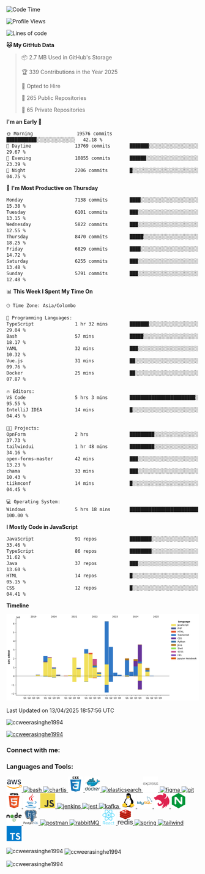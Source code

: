 
<!--START_SECTION:waka-->
![Code Time](http://img.shields.io/badge/Code%20Time-1%2C785%20hrs%202%20mins-blue)

![Profile Views](http://img.shields.io/badge/Profile%20Views-0-blue)

![Lines of code](https://img.shields.io/badge/From%20Hello%20World%20I%27ve%20Written-36.0%20million%20lines%20of%20code-blue)

**🐱 My GitHub Data** 

> 📦 2.7 MB Used in GitHub's Storage 
 > 
> 🏆 339 Contributions in the Year 2025
 > 
> 💼 Opted to Hire
 > 
> 📜 265 Public Repositories 
 > 
> 🔑 65 Private Repositories 
 > 
**I'm an Early 🐤** 

```text
🌞 Morning                19576 commits       ███████████░░░░░░░░░░░░░░   42.18 % 
🌆 Daytime                13769 commits       ███████░░░░░░░░░░░░░░░░░░   29.67 % 
🌃 Evening                10855 commits       ██████░░░░░░░░░░░░░░░░░░░   23.39 % 
🌙 Night                  2206 commits        █░░░░░░░░░░░░░░░░░░░░░░░░   04.75 % 
```
📅 **I'm Most Productive on Thursday** 

```text
Monday                   7138 commits        ████░░░░░░░░░░░░░░░░░░░░░   15.38 % 
Tuesday                  6101 commits        ███░░░░░░░░░░░░░░░░░░░░░░   13.15 % 
Wednesday                5822 commits        ███░░░░░░░░░░░░░░░░░░░░░░   12.55 % 
Thursday                 8470 commits        █████░░░░░░░░░░░░░░░░░░░░   18.25 % 
Friday                   6829 commits        ████░░░░░░░░░░░░░░░░░░░░░   14.72 % 
Saturday                 6255 commits        ███░░░░░░░░░░░░░░░░░░░░░░   13.48 % 
Sunday                   5791 commits        ███░░░░░░░░░░░░░░░░░░░░░░   12.48 % 
```


📊 **This Week I Spent My Time On** 

```text
🕑︎ Time Zone: Asia/Colombo

💬 Programming Languages: 
TypeScript               1 hr 32 mins        ███████░░░░░░░░░░░░░░░░░░   29.04 % 
Bash                     57 mins             █████░░░░░░░░░░░░░░░░░░░░   18.17 % 
YAML                     32 mins             ███░░░░░░░░░░░░░░░░░░░░░░   10.32 % 
Vue.js                   31 mins             ██░░░░░░░░░░░░░░░░░░░░░░░   09.76 % 
Docker                   25 mins             ██░░░░░░░░░░░░░░░░░░░░░░░   07.87 % 

🔥 Editors: 
VS Code                  5 hrs 3 mins        ████████████████████████░   95.55 % 
IntelliJ IDEA            14 mins             █░░░░░░░░░░░░░░░░░░░░░░░░   04.45 % 

🐱‍💻 Projects: 
OpnForm                  2 hrs               █████████░░░░░░░░░░░░░░░░   37.73 % 
tailwindui               1 hr 48 mins        █████████░░░░░░░░░░░░░░░░   34.16 % 
open-forms-master        42 mins             ███░░░░░░░░░░░░░░░░░░░░░░   13.23 % 
chama                    33 mins             ███░░░░░░░░░░░░░░░░░░░░░░   10.43 % 
tiikmconf                14 mins             █░░░░░░░░░░░░░░░░░░░░░░░░   04.45 % 

💻 Operating System: 
Windows                  5 hrs 18 mins       █████████████████████████   100.00 % 
```

**I Mostly Code in JavaScript** 

```text
JavaScript               91 repos            ████████░░░░░░░░░░░░░░░░░   33.46 % 
TypeScript               86 repos            ████████░░░░░░░░░░░░░░░░░   31.62 % 
Java                     37 repos            ███░░░░░░░░░░░░░░░░░░░░░░   13.60 % 
HTML                     14 repos            █░░░░░░░░░░░░░░░░░░░░░░░░   05.15 % 
CSS                      12 repos            █░░░░░░░░░░░░░░░░░░░░░░░░   04.41 % 
```



**Timeline**

![Lines of Code chart](https://raw.githubusercontent.com/ccweerasinghe1994/ccweerasinghe1994/master/assets/bar_graph.png)


 Last Updated on 13/04/2025 18:57:56 UTC
<!--END_SECTION:waka-->



<p align="left"> <img src="https://komarev.com/ghpvc/?username=ccweerasinghe1994&label=Profile%20views&color=0e75b6&style=flat" alt="ccweerasinghe1994" /> </p>

<p align="left"> <a href="https://github.com/ryo-ma/github-profile-trophy"><img src="https://github-profile-trophy.vercel.app/?username=ccweerasinghe1994" alt="ccweerasinghe1994" /></a> </p>

<h3 align="left">Connect with me:</h3>
<p align="left">
</p>

<h3 align="left">Languages and Tools:</h3>
<p align="left"> <a href="https://aws.amazon.com" target="_blank" rel="noreferrer"> <img src="https://raw.githubusercontent.com/devicons/devicon/master/icons/amazonwebservices/amazonwebservices-original-wordmark.svg" alt="aws" width="40" height="40"/> </a> <a href="https://www.gnu.org/software/bash/" target="_blank" rel="noreferrer"> <img src="https://www.vectorlogo.zone/logos/gnu_bash/gnu_bash-icon.svg" alt="bash" width="40" height="40"/> </a> <a href="https://www.chartjs.org" target="_blank" rel="noreferrer"> <img src="https://www.chartjs.org/media/logo-title.svg" alt="chartjs" width="40" height="40"/> </a> <a href="https://www.w3schools.com/css/" target="_blank" rel="noreferrer"> <img src="https://raw.githubusercontent.com/devicons/devicon/master/icons/css3/css3-original-wordmark.svg" alt="css3" width="40" height="40"/> </a> <a href="https://www.docker.com/" target="_blank" rel="noreferrer"> <img src="https://raw.githubusercontent.com/devicons/devicon/master/icons/docker/docker-original-wordmark.svg" alt="docker" width="40" height="40"/> </a> <a href="https://www.elastic.co" target="_blank" rel="noreferrer"> <img src="https://www.vectorlogo.zone/logos/elastic/elastic-icon.svg" alt="elasticsearch" width="40" height="40"/> </a> <a href="https://expressjs.com" target="_blank" rel="noreferrer"> <img src="https://raw.githubusercontent.com/devicons/devicon/master/icons/express/express-original-wordmark.svg" alt="express" width="40" height="40"/> </a> <a href="https://www.figma.com/" target="_blank" rel="noreferrer"> <img src="https://www.vectorlogo.zone/logos/figma/figma-icon.svg" alt="figma" width="40" height="40"/> </a> <a href="https://git-scm.com/" target="_blank" rel="noreferrer"> <img src="https://www.vectorlogo.zone/logos/git-scm/git-scm-icon.svg" alt="git" width="40" height="40"/> </a> <a href="https://www.w3.org/html/" target="_blank" rel="noreferrer"> <img src="https://raw.githubusercontent.com/devicons/devicon/master/icons/html5/html5-original-wordmark.svg" alt="html5" width="40" height="40"/> </a> <a href="https://www.java.com" target="_blank" rel="noreferrer"> <img src="https://raw.githubusercontent.com/devicons/devicon/master/icons/java/java-original.svg" alt="java" width="40" height="40"/> </a> <a href="https://developer.mozilla.org/en-US/docs/Web/JavaScript" target="_blank" rel="noreferrer"> <img src="https://raw.githubusercontent.com/devicons/devicon/master/icons/javascript/javascript-original.svg" alt="javascript" width="40" height="40"/> </a> <a href="https://www.jenkins.io" target="_blank" rel="noreferrer"> <img src="https://www.vectorlogo.zone/logos/jenkins/jenkins-icon.svg" alt="jenkins" width="40" height="40"/> </a> <a href="https://jestjs.io" target="_blank" rel="noreferrer"> <img src="https://www.vectorlogo.zone/logos/jestjsio/jestjsio-icon.svg" alt="jest" width="40" height="40"/> </a> <a href="https://kafka.apache.org/" target="_blank" rel="noreferrer"> <img src="https://www.vectorlogo.zone/logos/apache_kafka/apache_kafka-icon.svg" alt="kafka" width="40" height="40"/> </a> <a href="https://www.linux.org/" target="_blank" rel="noreferrer"> <img src="https://raw.githubusercontent.com/devicons/devicon/master/icons/linux/linux-original.svg" alt="linux" width="40" height="40"/> </a> <a href="https://www.mysql.com/" target="_blank" rel="noreferrer"> <img src="https://raw.githubusercontent.com/devicons/devicon/master/icons/mysql/mysql-original-wordmark.svg" alt="mysql" width="40" height="40"/> </a> <a href="https://nestjs.com/" target="_blank" rel="noreferrer"> <img src="https://raw.githubusercontent.com/devicons/devicon/master/icons/nestjs/nestjs-plain.svg" alt="nestjs" width="40" height="40"/> </a> <a href="https://www.nginx.com" target="_blank" rel="noreferrer"> <img src="https://raw.githubusercontent.com/devicons/devicon/master/icons/nginx/nginx-original.svg" alt="nginx" width="40" height="40"/> </a> <a href="https://nodejs.org" target="_blank" rel="noreferrer"> <img src="https://raw.githubusercontent.com/devicons/devicon/master/icons/nodejs/nodejs-original-wordmark.svg" alt="nodejs" width="40" height="40"/> </a> <a href="https://www.postgresql.org" target="_blank" rel="noreferrer"> <img src="https://raw.githubusercontent.com/devicons/devicon/master/icons/postgresql/postgresql-original-wordmark.svg" alt="postgresql" width="40" height="40"/> </a> <a href="https://postman.com" target="_blank" rel="noreferrer"> <img src="https://www.vectorlogo.zone/logos/getpostman/getpostman-icon.svg" alt="postman" width="40" height="40"/> </a> <a href="https://www.rabbitmq.com" target="_blank" rel="noreferrer"> <img src="https://www.vectorlogo.zone/logos/rabbitmq/rabbitmq-icon.svg" alt="rabbitMQ" width="40" height="40"/> </a> <a href="https://reactjs.org/" target="_blank" rel="noreferrer"> <img src="https://raw.githubusercontent.com/devicons/devicon/master/icons/react/react-original-wordmark.svg" alt="react" width="40" height="40"/> </a> <a href="https://redis.io" target="_blank" rel="noreferrer"> <img src="https://raw.githubusercontent.com/devicons/devicon/master/icons/redis/redis-original-wordmark.svg" alt="redis" width="40" height="40"/> </a> <a href="https://spring.io/" target="_blank" rel="noreferrer"> <img src="https://www.vectorlogo.zone/logos/springio/springio-icon.svg" alt="spring" width="40" height="40"/> </a> <a href="https://tailwindcss.com/" target="_blank" rel="noreferrer"> <img src="https://www.vectorlogo.zone/logos/tailwindcss/tailwindcss-icon.svg" alt="tailwind" width="40" height="40"/> </a> <a href="https://www.typescriptlang.org/" target="_blank" rel="noreferrer"> <img src="https://raw.githubusercontent.com/devicons/devicon/master/icons/typescript/typescript-original.svg" alt="typescript" width="40" height="40"/> </a> </p>

<p><img align="left" src="https://github-readme-stats.vercel.app/api/top-langs?username=ccweerasinghe1994&show_icons=true&locale=en&layout=compact" alt="ccweerasinghe1994" /></p>

<p>&nbsp;<img align="center" src="https://github-readme-stats.vercel.app/api?username=ccweerasinghe1994&show_icons=true&locale=en" alt="ccweerasinghe1994" /></p>

<p><img align="center" src="https://github-readme-streak-stats.herokuapp.com/?user=ccweerasinghe1994&" alt="ccweerasinghe1994" /></p>